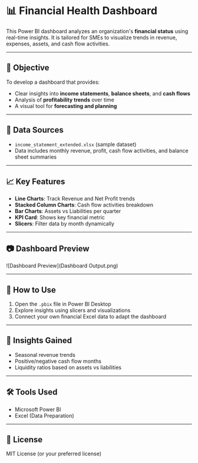 # 📊 Financial Health Dashboard

This Power BI dashboard analyzes an organization's **financial status** using real-time insights. It is tailored for SMEs to visualize trends in revenue, expenses, assets, and cash flow activities.

---

## 📌 Objective

To develop a dashboard that provides:
- Clear insights into **income statements**, **balance sheets**, and **cash flows**
- Analysis of **profitability trends** over time
- A visual tool for **forecasting and planning**

---

## 📁 Data Sources

- `income_statement_extended.xlsx` (sample dataset)
- Data includes monthly revenue, profit, cash flow activities, and balance sheet summaries

---

## 📈 Key Features

- **Line Charts**: Track Revenue and Net Profit trends
- **Stacked Column Charts**: Cash flow activities breakdown
- **Bar Charts**: Assets vs Liabilities per quarter
- **KPI Card**: Shows key financial metric
- **Slicers**: Filter data by month dynamically

---

## 📷 Dashboard Preview

![Dashboard Preview](Dashboard Output.png)

---

## 🚀 How to Use

1. Open the `.pbix` file in Power BI Desktop
2. Explore insights using slicers and visualizations
3. Connect your own financial Excel data to adapt the dashboard

---

## 🧠 Insights Gained

- Seasonal revenue trends
- Positive/negative cash flow months
- Liquidity ratios based on assets vs liabilities

---

## 🛠️ Tools Used

- Microsoft Power BI
- Excel (Data Preparation)

---

## 📄 License

MIT License (or your preferred license)

